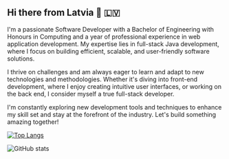 ## Hi there from Latvia 👋 :latvia:

I'm a passionate Software Developer with a Bachelor of Engineering with Honours in Computing and a year of professional experience in web application development. My expertise lies in full-stack Java development, where I focus on building efficient, scalable, and user-friendly software solutions.

I thrive on challenges and am always eager to learn and adapt to new technologies and methodologies. Whether it's diving into front-end development, where I enjoy creating intuitive user interfaces, or working on the back end, I consider myself a true full-stack developer.

I'm constantly exploring new development tools and techniques to enhance my skill set and stay at the forefront of the industry. Let's build something amazing together!

[![Top Langs](https://github-readme-stats.vercel.app/api/top-langs/?username=vkerecanina)](https://github.com/anuraghazra/github-readme-stats)

![GitHub stats](https://github-readme-stats.vercel.app/api?username=vkerecanina&show_icons=true&count_private=true)  
